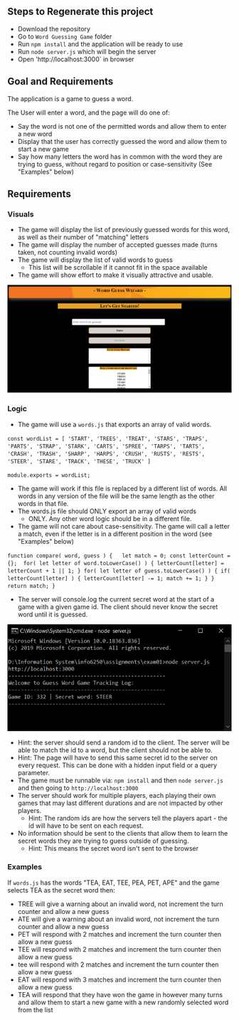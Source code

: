  ## Steps to Regenerate this project
 
 * Download the repository
 * Go to `Word Guessing Game` folder
 * Run `npm install` and the application will be ready to use
 * Run `node server.js` which will begin the server
 * Open 'http://localhost:3000` in browser
 

 ## Goal and Requirements

The application is a game to guess a word.

The User will enter a word, and the page will do one of:
* Say the word is not one of the permitted words and allow them to enter a new word
* Display that the user has correctly guessed the word and allow them to start a new game
* Say how many letters the word has in common with the word they are trying to guess, without regard to position or case-sensitivity  (See "Examples" below)

## Requirements

### Visuals
* The game will display the list of previously guessed words for this word, as well as their number of "matching" letters
* The game will display the number of accepted guesses made (turns taken, not counting invalid words)
* The game will display the list of valid words to guess
  * This list will be scrollable if it cannot fit in the space available
* The game will show effort to make it visually attractive and usable.

![Image](MainPage.png)


### Logic
* The game will use a `words.js` that exports an array of valid words.

 `const wordList = [ 'START', 'TREES', 'TREAT', 'STARS', 'TRAPS', 'PARTS',
    'STRAP', 'STARK', 'CARTS', 'SPREE', 'TARPS', 'TARTS',
    'CRASH', 'TRASH', 'SHARP', 'HARPS', 'CRUSH', 'RUSTS',
    'RESTS', 'STEER', 'STARE', 'TRACK', 'THESE', 'TRUCK' ]`
    
`module.exports = wordList;`

* The game will work if this file is replaced by a different list of words.  All words in any version of the file will be the same length as the other words in that file.
* The words.js file should ONLY export an array of valid words
  * ONLY.  Any other word logic should be in a different file.
* The game will not care about case-sensitivity.  The game will call a letter a match, even if the letter is in a different position in the word (see "Examples" below)

 `function compare( word, guess ) {  
    let match = 0;
    const letterCount = {}; 
    for( let letter of word.toLowerCase() ) {
        letterCount[letter] = letterCount + 1 || 1;
    }
    for( let letter of guess.toLowerCase() ) {
        if( letterCount[letter] ) {
            letterCount[letter] -= 1;
            match += 1;
        }
    }
    return match; }`

* The server will console.log the current secret word at the start of a game with a given game id.  The client should never know the secret word until it is guessed. 

![Image](Commandline.png)

  * Hint: the server should send a random id to the client.  The server will be able to match the id to a word, but the client should not be able to.
  * Hint: The page will have to send this same secret id to the server on every request. This can be done with a hidden input field or a query parameter.
* The game must be runnable via: `npm install` and then `node server.js` and then going to `http://localhost:3000`
* The server should work for multiple players, each playing their own games that may last different durations and are not impacted by other players.  
  * Hint: The random ids are how the servers tell the players apart - the id will have to be sent on each request.
* No information should be sent to the clients that allow them to learn the secret words they are trying to guess outside of guessing.
  * Hint: This means the secret word isn't sent to the browser

### Examples

If `words.js` has the words "TEA, EAT, TEE, PEA, PET, APE" and the game selects TEA as the secret word then:
* TREE will give a warning about an invalid word, not increment the turn counter and allow a new guess
* ATE will give a warning about an invalid word, not increment the turn counter and allow a new guess
* PET will respond with 2 matches and increment the turn counter then allow a new guess
* TEE will respond with 2 matches and increment the turn counter then allow a new guess
* tee will respond with 2 matches and increment the turn counter then allow a new guess
* EAT will respond with 3 matches and increment the turn counter then allow a new guess
* TEA will respond that they have won the game in however many turns and allow them to start a new game with a new randomly selected word from the list

